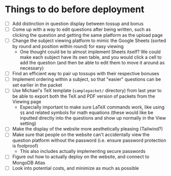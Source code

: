 # Things to do before deployment
- [ ] Add distinction in question display between tossup and bonus
- [ ] Come up with a way to edit questions after being written, such as clicking the question and getting the same platform as the upload page
- [ ] Change the subject viewing platform to mimic the Google Sheets (sorted by round and position within round) for easy viewing
  - One thought could be to almost implement Sheets itself? We could make each subject have its own table, and you would click a cell to add the question (and then be able to edit them to move it around as necessary)
- [ ] Find an efficient way to pair up tossups with their respective bonuses
- [ ] Implement ordering within a subject, so that "easier" questions can be set earlier in the packet
- [ ] Use Michael's TeX template (`samplepacket/` directory) from last year to be able to export both the TeX and PDF version of packets from the Viewing page
  - Especially important to make sure LaTeX commands work, like using `$$` and related symbols for math equations (these would like be inputted directly into the questions and show up normally in the View setting)
- [ ] Make the display of the website more aesthetically pleasing (Tailwind?)
- [ ] Make sure that people on the website can't accidentally view the question platform without the password (i.e. ensure password protection is foolproof)
  - This also includes actually implementing secure passwords
- [ ] Figure out how to actually deploy on the website, and connect to MongoDB Atlas
- [ ] Look into potential costs, and minimize as much as possible
